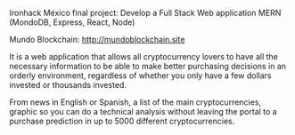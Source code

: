 Ironhack México final project: Develop a Full Stack Web application MERN (MondoDB, Express, React, Node)

Mundo Blockchain: http://mundoblockchain.site

It is a web application that allows all cryptocurrency lovers to have all the necessary information to be able to make 
better purchasing decisions in an orderly environment, regardless of whether you only have a few dollars invested or 
thousands invested.

From news in English or Spanish, a list of the main cryptocurrencies, graphic so you can do a technical analysis without leaving the portal to a purchase prediction in up to 5000 different cryptocurrencies.


